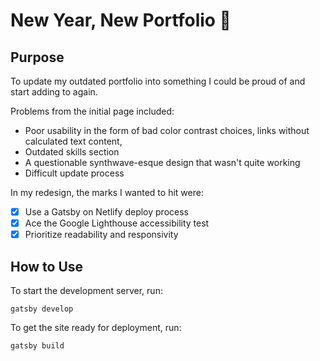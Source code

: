 # New Year, New Portfolio 🥳

## Purpose

To update my outdated portfolio into something I could be proud of and start adding to again.

Problems from the initial page included:

- Poor usability in the form of bad color contrast choices, links without calculated text content,
- Outdated skills section
- A questionable synthwave-esque design that wasn't quite working
- Difficult update process

In my redesign, the marks I wanted to hit were:

- [x] Use a Gatsby on Netlify deploy process
- [x] Ace the Google Lighthouse accessibility test
- [x] Prioritize readability and responsivity

## How to Use

To start the development server, run:

```
gatsby develop
```

To get the site ready for deployment, run:

```
gatsby build
```
